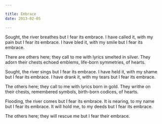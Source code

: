 ```yaml
---

title: Embrace
date: 2013-02-05

---
```


Sought, the river breathes
but I fear its embrace.
I have called it, with my pain
but I fear its embrace.
I have bled it, with my smile
but I fear its embrace.

There are others here;
they call to me with lyrics
smelted in silver.
They adorn their chests
echoed emblems, life-born
symmetries, of hearts.

Sought, the river sings
but I fear its embrace.
I have held it, with my shame
but I fear its embrace.
I have drank it, with my tears
but I fear its embrace.

The others here;
they call to me with lyrics
born in gold.
They writhe on their chests,
remembered symbols, birth-born
codices, of hearts.

Flooding, the river comes
but I fear its embrace.
It is nearing, to my name
but I fear its embrace.
It will hold me, to my deeds
but I fear its embrace.

The others here;
they will rescue me
but I fear their embrace.
